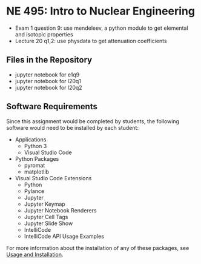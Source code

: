 # NE 495: Intro to Nuclear Engineering

* Exam 1 question 9: use mendeleev, a python module to get elemental and isotopic properties
* Lecture 20 q1,2: use physdata to get attenuation coefficients

## Files in the Repository

* jupyter notebook for e1q9
* jupyter notebook for l20q1
* jupyter notebook for l20q2

## Software Requirements

Since this assignment would be completed by students, the following software would need to be installed by each student:

* Applications
  * Python 3
  * Visual Studio Code
* Python Packages
  * pyromat
  * matplotlib
* Visual Studio Code Extensions
  * Python
  * Pylance
  * Jupyter
  * Jupyter Keymap
  * Jupyter Notebook Renderers
  * Jupyter Cell Tags
  * Jupyter Slide Show
  * IntelliCode
  * IntelliCode API Usage Examples

For more information about the installation of any of these packages, see [Usage and Installation](../usage-and-installation/).
